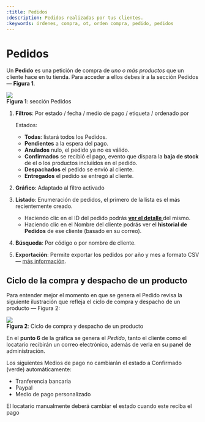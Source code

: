 ```yaml
---
:title: Pedidos
:description: Pedidos realizadas por tus clientes.
:keywords: órdenes, compra, ot, orden compra, pedido, pedidos
---
```


# Pedidos

Un **Pedido** es una petición de compra de _uno o más productos_ que un cliente hace en tu tienda. Para
acceder a ellos debes ir a la sección Pedidos — <strong>Figura 1</strong>.

<div class="captura">
  <div class="c-contenido">
      <img src="/img/admin/pedidos-home.png">
  </div>
  <div class="c-pie"><strong>Figura 1</strong>: sección Pedidos</div>
</div>

1. **Filtros**: Por estado / fecha / medio de pago / etiqueta / ordenado por

    Estados: 
      * <strong>Todas</strong>: listará todos los Pedidos.
      * <strong class="label-order label-pending">Pendientes</strong>  a la espera del pago. 
      * <strong class="label-order label-invalid">Anulados</strong> nulo, el pedido ya no es válido.
      * <strong class="label-order label-closed">Confirmados</strong> se recibió el pago, evento que dispara la <strong>baja de stock</strong> de el o los productos incluiídos en el pedido.
      * <strong class="label-order label-shipped">Despachados</strong> el pedido se envió al cliente. 
      * <strong class="label-order label-delivered">Entregados</strong> el pedido se entregó al cliente.

2. **Gráfico**: Adaptado al filtro activado
3. **Listado**: Enumeración de pedidos, el primero de la lista es el más recientemente creado.
    - Haciendo clic en el ID del pedido podrás **[ ver el detalle ](/es/administracion/pedidos/detalle-pedido)** del mismo.
    - Haciendo clic en el Nombre del cliente podrás ver el **historial de Pedidos** de ese cliente (basado en su correo).

4. **Búsqueda**: Por código o por nombre de cliente.
 
5. **Exportación**: Permite exportar los pedidos por año y mes a formato CSV — [más información](/es/administracion/pedidos/exportar-a-excel).

## Ciclo de la compra y despacho de un producto

Para entender mejor el momento en que se genera el Pedido revisa la siguiente
ilustración que refleja el ciclo de compra y despacho de un producto — Figura 2:

<div class="captura">
  <div class="c-contenido">
      <a rel="fancybox" href="/img/admin/orders-ciclo-big.png"><img src="/img/admin/orders-ciclo-th.png"></a>
  </div>
  <div class="c-pie"><strong>Figura 2</strong>: Ciclo de compra y despacho de un producto</div>
</div>

En el **punto 6** de la gráfica se genera el _Pedido_, tanto el cliente como el locatario recibirán un
correo electrónico, además de verla en su panel de administración.

<div class="note info">
  <p>Los siguientes Medios de pago no cambiarán el estado a Confirmado (verde) automáticamente:</p>
  <ul>
    <li>Tranferencia bancaria</li>
    <li>Paypal</li>
    <li>Medio de pago personalizado</li>
  </ul>
  <p>El locatario manualmente deberá cambiar el estado cuando este reciba el pago</p>
</div>

[retiro]:/es/configuracion/formas-de-envio/retiro-en-tienda "Retiro en tienda"
